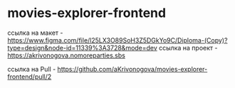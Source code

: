 # movies-explorer-frontend
ссылка на макет - https://www.figma.com/file/l25LX3O89SoH3Z5DGkYo9C/Diploma-(Copy)?type=design&node-id=11339%3A3728&mode=dev 
ссылка на проект - https://akrivonogova.nomoreparties.sbs


ссылка на Pull - https://github.com/aKrivonogova/movies-explorer-frontend/pull/2